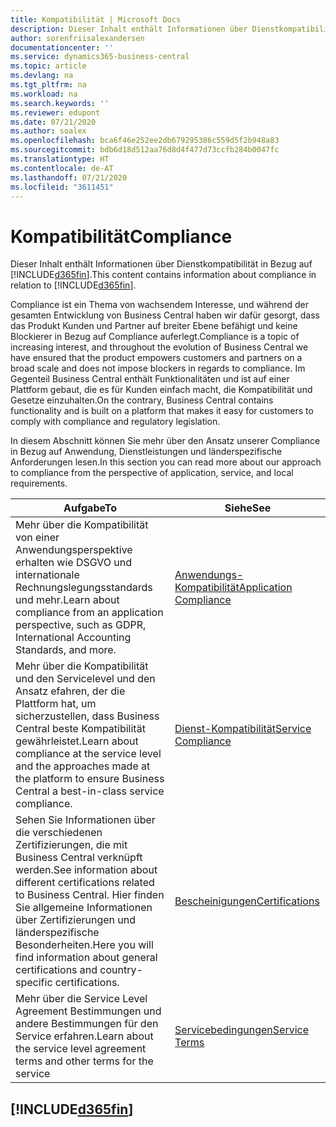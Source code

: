 ```yaml
---
title: Kompatibilität | Microsoft Docs
description: Dieser Inhalt enthält Informationen über Dienstkompatibilität in Bezug auf Business Central.
author: sorenfriisalexandersen
documentationcenter: ''
ms.service: dynamics365-business-central
ms.topic: article
ms.devlang: na
ms.tgt_pltfrm: na
ms.workload: na
ms.search.keywords: ''
ms.reviewer: edupont
ms.date: 07/21/2020
ms.author: soalex
ms.openlocfilehash: bca6f46e252ee2db679295386c559d5f2b948a83
ms.sourcegitcommit: bdb6d18d512aa76d8d4f477d73ccfb284b0047fc
ms.translationtype: HT
ms.contentlocale: de-AT
ms.lasthandoff: 07/21/2020
ms.locfileid: "3611451"
---
```

# <a name="compliance"></a><span data-ttu-id="503d7-103">Kompatibilität</span><span class="sxs-lookup"><span data-stu-id="503d7-103">Compliance</span></span>

<span data-ttu-id="503d7-104">Dieser Inhalt enthält Informationen über Dienstkompatibilität in Bezug auf [!INCLUDE[d365fin](../includes/d365fin_md.md)].</span><span class="sxs-lookup"><span data-stu-id="503d7-104">This content contains information about compliance in relation to [!INCLUDE[d365fin](../includes/d365fin_md.md)].</span></span>  

<span data-ttu-id="503d7-105">Compliance ist ein Thema von wachsendem Interesse, und während der gesamten Entwicklung von Business Central haben wir dafür gesorgt, dass das Produkt Kunden und Partner auf breiter Ebene befähigt und keine Blockierer in Bezug auf Compliance auferlegt.</span><span class="sxs-lookup"><span data-stu-id="503d7-105">Compliance is a topic of increasing interest, and throughout the evolution of Business Central we have ensured that the product empowers customers and partners on a broad scale and does not impose blockers in regards to compliance.</span></span> <span data-ttu-id="503d7-106">Im Gegenteil Business Central enthält Funktionalitäten und ist auf einer Plattform gebaut, die es für Kunden einfach macht, die Kompatibilität und Gesetze einzuhalten.</span><span class="sxs-lookup"><span data-stu-id="503d7-106">On the contrary, Business Central contains functionality and is built on a platform that makes it easy for customers to comply with compliance and regulatory legislation.</span></span>

<span data-ttu-id="503d7-107">In diesem Abschnitt können Sie mehr über den Ansatz unserer Compliance in Bezug auf Anwendung, Dienstleistungen und länderspezifische Anforderungen lesen.</span><span class="sxs-lookup"><span data-stu-id="503d7-107">In this section you can read more about our approach to compliance from the perspective of application, service, and local  requirements.</span></span>

|<span data-ttu-id="503d7-108">**Aufgabe**</span><span class="sxs-lookup"><span data-stu-id="503d7-108">**To**</span></span>|<span data-ttu-id="503d7-109">**Siehe**</span><span class="sxs-lookup"><span data-stu-id="503d7-109">**See**</span></span>|  
|------------|-------------|  
|<span data-ttu-id="503d7-110">Mehr über die Kompatibilität von einer Anwendungsperspektive erhalten wie DSGVO und internationale Rechnungslegungsstandards und mehr.</span><span class="sxs-lookup"><span data-stu-id="503d7-110">Learn about compliance from an application perspective, such as GDPR, International Accounting Standards, and more.</span></span>|[<span data-ttu-id="503d7-111">Anwendungs-Kompatibilität</span><span class="sxs-lookup"><span data-stu-id="503d7-111">Application Compliance</span></span>](compliance-application-compliance.md)|  
|<span data-ttu-id="503d7-112">Mehr über die Kompatibilität und den Servicelevel und den Ansatz efahren, der die Plattform hat, um sicherzustellen, dass Business Central beste Kompatibilität gewährleistet.</span><span class="sxs-lookup"><span data-stu-id="503d7-112">Learn about compliance at the service level and the approaches made at the platform to ensure Business Central a best-in-class service compliance.</span></span>|[<span data-ttu-id="503d7-113">Dienst-Kompatibilität</span><span class="sxs-lookup"><span data-stu-id="503d7-113">Service Compliance</span></span>](compliance-service-compliance.md)|  
|<span data-ttu-id="503d7-114">Sehen Sie Informationen über die verschiedenen Zertifizierungen, die mit Business Central verknüpft werden.</span><span class="sxs-lookup"><span data-stu-id="503d7-114">See information about different certifications related to Business Central.</span></span> <span data-ttu-id="503d7-115">Hier finden Sie allgemeine Informationen über Zertifizierungen und länderspezifische Besonderheiten.</span><span class="sxs-lookup"><span data-stu-id="503d7-115">Here you will find information about general certifications and country-specific certifications.</span></span>|[<span data-ttu-id="503d7-116">Bescheinigungen</span><span class="sxs-lookup"><span data-stu-id="503d7-116">Certifications</span></span>](compliance-certifications.md)|  
|<span data-ttu-id="503d7-117">Mehr über die Service Level Agreement Bestimmungen und andere Bestimmungen für den Service erfahren.</span><span class="sxs-lookup"><span data-stu-id="503d7-117">Learn about the service level agreement terms and other terms for the service</span></span>|[<span data-ttu-id="503d7-118">Servicebedingungen</span><span class="sxs-lookup"><span data-stu-id="503d7-118">Service Terms</span></span>](compliance-service-compliance.md#service-terms)|  

## [!INCLUDE[d365fin](../includes/free_trial_md.md)]  
